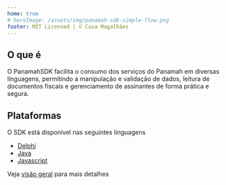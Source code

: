 ```yaml
---
home: true
# heroImage: /assets/img/panamah-sdk-simple-flow.png
footer: MIT Licensed | © Casa Magalhães
---
```


## O que é

O PanamahSDK facilita o consumo dos serviços do Panamah em diversas linguagens, permitindo a manipulação e validação de dados, leitura de documentos fiscais e gerenciamento de assinantes de forma prática e segura.

## Plataformas

O SDK está disponível nas seguintes linguagens

- [Delphi](https://github.com/casamagalhaes/panamah-sdk-delphi)
- [Java](https://github.com/casamagalhaes/panamah-sdk-java)
- [Javascript](https://github.com/casamagalhaes/panamah-sdk-javascript)

Veja [visão geral](OVERVIEW.md) para mais detalhes
